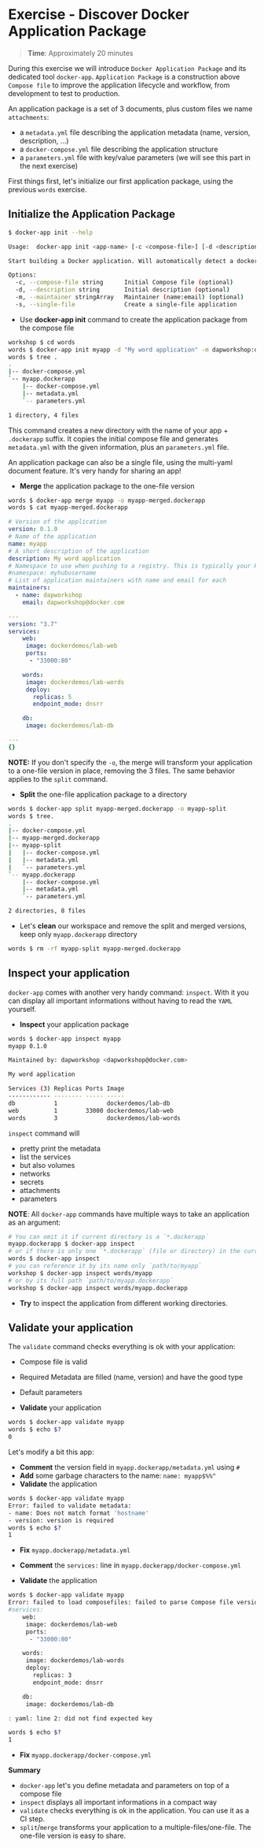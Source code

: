# Exercise - Discover Docker Application Package

> **Time**: Approximately 20 minutes

During this exercise we will introduce `Docker Application Package` and its dedicated tool `docker-app`.
`Application Package` is a construction above `Compose file` to improve the application lifecycle and workflow, from development to test to production.

An application package is a set of 3 documents, plus custom files we name `attachments`:
* a `metadata.yml` file describing the application metadata (name, version, description, ...)
* a `docker-compose.yml` file describing the application structure
* a `parameters.yml` file with key/value parameters (we will see this part in the next exercise)

First things first, let's initialize our first application package, using the previous `words` exercise.

## Initialize the Application Package

```sh
$ docker-app init --help

Usage:  docker-app init <app-name> [-c <compose-file>] [-d <description>] [-m name:email ...] [flags]

Start building a Docker application. Will automatically detect a docker-compose.yml file in the current directory.

Options:
  -c, --compose-file string      Initial Compose file (optional)
  -d, --description string       Initial description (optional)
  -m, --maintainer stringArray   Maintainer (name:email) (optional)
  -s, --single-file              Create a single-file application
```

* Use **docker-app init** command to create the application package from the compose file
```sh
workshop $ cd words
words $ docker-app init myapp -d "My word application" -m dapworkshop:dapworkshop@docker.com
words $ tree .
.
|-- docker-compose.yml
`-- myapp.dockerapp
    |-- docker-compose.yml
    |-- metadata.yml
    `-- parameters.yml

1 directory, 4 files
```

This command creates a new directory with the name of your app + `.dockerapp` suffix. It copies the initial compose file and generates `metadata.yml` with the given information, plus an `parameters.yml` file.

An application package can also be a single file, using the multi-yaml document feature. It's very handy for sharing an app!

* **Merge** the application package to the one-file version

```sh
words $ docker-app merge myapp -o myapp-merged.dockerapp
words $ cat myapp-merged.dockerapp
```
```yaml
# Version of the application
version: 0.1.0
# Name of the application
name: myapp
# A short description of the application
description: My word application
# Namespace to use when pushing to a registry. This is typically your Hub username.
#namespace: myhubusername
# List of application maintainers with name and email for each
maintainers:
  - name: dapworkshop
    email: dapworkshop@docker.com

---
version: "3.7"
services:
    web:
     image: dockerdemos/lab-web
     ports:
      - "33000:80"

    words:
     image: dockerdemos/lab-words
     deploy:
       replicas: 5
       endpoint_mode: dnsrr

    db:
     image: dockerdemos/lab-db

---
{}
```

**NOTE:** If you don't specify the `-o`, the merge will transform your application to a one-file version in place, removing the 3 files. The same behavior applies to the `split` command.

* **Split** the one-file application package to a directory
```sh
words $ docker-app split myapp-merged.dockerapp -o myapp-split
words $ tree.
.
|-- docker-compose.yml
|-- myapp-merged.dockerapp
|-- myapp-split
|   |-- docker-compose.yml
|   |-- metadata.yml
|   `-- parameters.yml
`-- myapp.dockerapp
    |-- docker-compose.yml
    |-- metadata.yml
    `-- parameters.yml

2 directories, 8 files
```

* Let's **clean** our workspace and remove the split and merged versions, keep only `myapp.dockerapp` directory
```sh
words $ rm -rf myapp-split myapp-merged.dockerapp
```

## Inspect your application

`docker-app` comes with another very handy command: `inspect`. With it you can display all important informations without having to read the `YAML` yourself.

* **Inspect** your application package
```sh
words $ docker-app inspect myapp
myapp 0.1.0

Maintained by: dapworkshop <dapworkshop@docker.com>

My word application

Services (3) Replicas Ports Image
------------ -------- ----- -----
db           1              dockerdemos/lab-db
web          1        33000 dockerdemos/lab-web
words        3              dockerdemos/lab-words
```

`inspect` command will
* pretty print the metadata
* list the services
* but also volumes
* networks
* secrets 
* attachments
* parameters

**NOTE**: All `docker-app` commands have multiple ways to take an application as an argument:
```sh
# You can omit it if current directory is a `*.dockerapp`
myapp.dockerapp $ docker-app inspect
# or if there is only one `*.dockerapp` (file or directory) in the current directory
words $ docker-app inspect
# you can reference it by its name only `path/to/myapp`
workshop $ docker-app inspect words/myapp
# or by its full path `path/to/myapp.dockerapp`
workshop $ docker-app inspect words/myapp.dockerapp
```

* **Try** to inspect the application from different working directories.

## Validate your application

The `validate` command checks everything is ok with your application:
* Compose file is valid
* Required Metadata are filled (name, version) and have the good type
* Default parameters

* **Validate** your application
```sh
words $ docker-app validate myapp
words $ echo $?
0
```

Let's modify a bit this app:
* **Comment** the version field in `myapp.dockerapp/metadata.yml` using `#`
* **Add** some garbage characters to the name: `name: myapp$%%^`
* **Validate** the application
```sh
words $ docker-app validate myapp
Error: failed to validate metadata:
- name: Does not match format 'hostname'
- version: version is required
words $ echo $?
1
```
* **Fix** `myapp.dockerapp/metadata.yml`

* **Comment** the `services:` line in `myapp.dockerapp/docker-compose.yml`
* **Validate** the application
```sh
words $ docker-app validate myapp
Error: failed to load composefiles: failed to parse Compose file version: "3.7"
#services:
    web:
     image: dockerdemos/lab-web
     ports:
      - "33000:80"

    words:
     image: dockerdemos/lab-words
     deploy:
       replicas: 3
       endpoint_mode: dnsrr

    db:
     image: dockerdemos/lab-db

: yaml: line 2: did not find expected key

words $ echo $?
1
```
* **Fix** `myapp.dockerapp/docker-compose.yml`

**Summary**
* `docker-app` let's you define metadata and parameters on top of a compose file
* `inspect` displays all important informations in a compact way
* `validate` checks everything is ok in the application. You can use it as a CI step.
* `split`/`merge` transforms your application to a multiple-files/one-file. The one-file version is easy to share.
